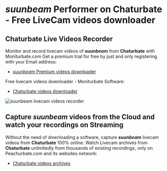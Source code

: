 # _suunbeam_ Performer on Chaturbate - Free LiveCam videos downloader

## Chaturbate Live Videos Recorder

Monitor and record livecam videos of **_suunbeam_** from **Chaturbate** with Moniturbate.com
Get a premium trial for free by just and only registering with your Email address:
* [_suunbeam_ Premium videos downloader](https://moniturbate.com/request-demo-licence-key.html)

Free livecam videos downloader - Moniturbate Software:
* [Chaturbate videos downloader](https://moniturbate.com/moniturbate-download-software.html)

![_suunbeam_ livecam videos recorder](https://peachurnet.com/templates/moniturbate-software.png)


## Capture _suunbeam_ videos from the Cloud and watch your recordings on Streaming

Without the need of downloading a software, capture **_suunbeam_** livecam videos from **Chaturbate** 100% online.
Watch Livecam archives from **Chaturbate** unlimitedly from thousands of existing recordings, only on Peachurbate.com and its websites network:
* [Chaturbate videos archives](https://peachurnet.com/)